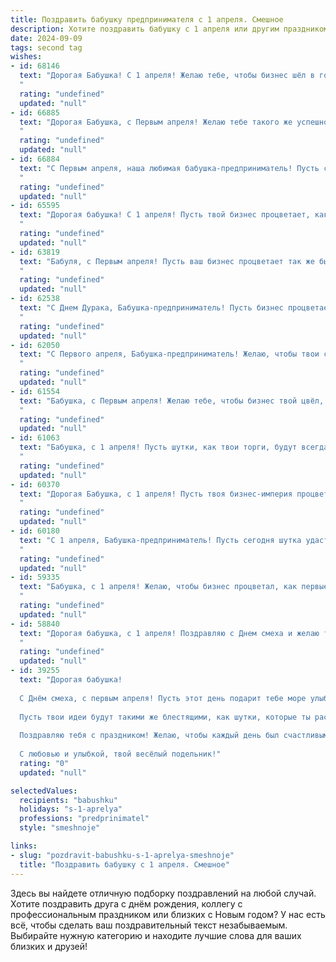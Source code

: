```yaml
---
title: Поздравить бабушку предпринимателя с 1 апреля. Смешное
description: Хотите поздравить бабушку с 1 апреля или другим праздником? Наш ИИ создаст незабываемое поздравление, а вы обязательно выделитесь среди других.  
date: 2024-09-09
tags: second tag
wishes:
- id: 68146
  text: "Дорогая Бабушка! С 1 апреля! Желаю тебе, чтобы бизнес шёл в гору, как цены на нефть, а прибыль росла быстрее, чем курс доллара! Пусть конкуренты спят и видят тебя во сне, а клиенты стоят в очереди за твоими товарами!  🤣
  "
  rating: "undefined"
  updated: "null"
- id: 66885
  text: "Дорогая Бабушка, с Первым апреля! Желаю тебе такого же успешного года, как и твоя предпринимательская деятельность - полная смекалки, прибыли и неожиданных, но приятных сюрпризов! 😜🎉
  "
  rating: "undefined"
  updated: "null"
- id: 66884
  text: "С Первым апреля, наша любимая бабушка-предприниматель! Пусть сегодня сделки идут как по маслу, а клиенты сыплются, как кролики из шляпы! И помни: самый главный секрет успеха – это не бояться шутить над собой и уметь смеяться над любыми казусами, даже если они случаются в бизнесе! 😄
  "
  rating: "undefined"
  updated: "null"
- id: 65595
  text: "Дорогая бабушка! С 1 апреля! Пусть твой бизнес процветает, как первые весенние цветы, а клиенты приходят толпами, неся с собой не только деньги, но и искренние улыбки! 🎉💰😄
  "
  rating: "undefined"
  updated: "null"
- id: 63819
  text: "Бабуля, с Первым апреля! Пусть ваш бизнес процветает так же быстро, как сегодня меняются цены на ваши товары! 😉🎉
  "
  rating: "undefined"
  updated: "null"
- id: 62538
  text: "С Днем Дурака, Бабушка-предприниматель! Пусть бизнес процветает, как первоапрельские розыгрыши, а конкуренты ходят на цыпочках, опасаясь твоих гениальных идей! 😜🎉
  "
  rating: "undefined"
  updated: "null"
- id: 62050
  text: "С Первого апреля, Бабушка-предприниматель! Желаю, чтобы твои сделки были такими же удачными, как твои пирожки, а конкуренты такими же слабыми, как твой внук на уроке физкультуры! 😂
  "
  rating: "undefined"
  updated: "null"
- id: 61554
  text: "Бабушка, с Первым апреля! Желаю тебе, чтобы бизнес твой цвёл, как весенний одуванчик, и, как говорят старики, «деньги шли рекой», желательно, не только в налоговую! 😉
  "
  rating: "undefined"
  updated: "null"
- id: 61063
  text: "Бабушка, с 1 апреля! Пусть шутки, как твои торги, будут всегда выгодными и удачными, а конкуренты, как твои конкуренты, всегда будут ошарашены твоей деловой хваткой! 🎉🤣
  "
  rating: "undefined"
  updated: "null"
- id: 60370
  text: "Дорогая Бабушка, с 1 апреля! Пусть твоя бизнес-империя процветает, как весенние цветы, а конкуренты, как первоапрельские шутки, растворятся в воздухе! 😄🎉
  "
  rating: "undefined"
  updated: "null"
- id: 60180
  text: "С 1 апреля, Бабушка-предприниматель! Пусть сегодня шутка удастся, а сделка окажется выгоднее, чем кажется! 🎉😁
  "
  rating: "undefined"
  updated: "null"
- id: 59335
  text: "Бабушка, с 1 апреля! Желаю, чтобы бизнес процветал, как первые весенние цветы, и чтобы прибыль росла, как грибы после дождя! 😉
  "
  rating: "undefined"
  updated: "null"
- id: 58840
  text: "Дорогая бабушка, с 1 апреля! Поздравляю с Днем смеха и желаю тебе не останавливаться на достигнутом! Пусть твоя бизнес-империя процветает, прибыль растёт в геометрической прогрессии, а конкуренты трепещут перед твоим предпринимательским талантом!  😜
  "
  rating: "undefined"
  updated: "null"
- id: 39255
  text: "Дорогая бабушка!
  
  С Днём смеха, с первым апреля! Пусть этот день подарит тебе море улыбок и радости. Как настоящий предприниматель, ты знаешь, как важно не только зарабатывать деньги, но и хорошенько посмеяться!
  
  Пусть твои идеи будут такими же блестящими, как шутки, которые ты рассказываешь, а конкуренты пусть завидуют твоему уму и креативу! Знай, что даже в мире бизнеса иногда нужно просто отдохнуть и повеселиться.
  
  Поздравляю тебя с праздником! Желаю, чтобы каждый день был счастливым, как шутка, которая стала классикой! Пусть твои планы сбываются, а настроение всегда будет на высоте!
  
  С любовью и улыбкой, твой весёлый подельник!"
  rating: "0"
  updated: "null"

selectedValues:
  recipients: "babushku"
  holidays: "s-1-aprelya"
  professions: "predprinimatel"
  style: "smeshnoje"

links:
- slug: "pozdravit-babushku-s-1-aprelya-smeshnoje"
  title: "Поздравить бабушку с 1 апреля. Смешное"
---
```


Здесь вы найдете отличную подборку поздравлений на любой случай. 
Хотите поздравить друга с днём рождения, коллегу с профессиональным праздником или близких с Новым годом? У нас есть всё, чтобы сделать ваш поздравительный текст незабываемым. Выбирайте нужную категорию и находите лучшие слова для ваших близких и друзей!
